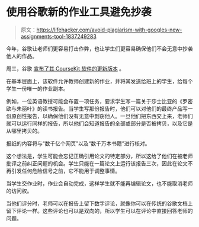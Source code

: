 # 使用谷歌新的作业工具避免抄袭

> 原文：<https://lifehacker.com/avoid-plagiarism-with-googles-new-assignments-tool-1837249283>

今年，谷歌让老师们更容易打击作弊，也让学生们更容易确保他们不会无意中抄袭他人的作品。



周三，谷歌 [宣布了其 CourseKit 软件的更新版本](https://edu.google.com/assignments/?modal_active=none) 。

在基本层面上，该软件允许教师创建新的作业，并将其发送给班上的学生，给每个学生一份唯一的作业副本。

例如，一位英语教授可能会布置一项任务，要求学生写一篇关于莎士比亚的《罗密欧与朱丽叶》的读书报告。当学生写那份报告时，他们可以对他们的最终产品写一份原创性报告，以确保他们没有无意中剽窃他人。一旦他们把东西交上来，老师们就可以运行同样的报告，所以他们会知道报告的全部或部分是否被拷贝，以及它是从哪里拷贝的。

报纸的内容将与“数千亿个网页”以及“数千万本书籍”进行核对。

这个想法是，学生可能会忘记正确引用论文的特定部分，所以这给了他们在被老师批评之前纠正问题的机会。学生只能在一篇论文上运行该报告三次，因此在论文不再引发任何危险信号之前，它不能用于调整事情。

当学生交作业时，作业会自动完成，这样学生就不能再编辑论文，也不能取消老师的访问权。

当他们评分时，老师可以在报告上留下数字评论，就像你可以在传统的谷歌文档上留下评论一样。这些评论也可以是双向的，所以学生可以在评论中直接回答老师的问题。